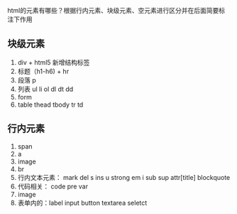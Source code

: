  html的元素有哪些？根据行内元素、块级元素、空元素进行区分并在后面简要标注下作用

## 块级元素
1. div + html5 新增结构标签
2. 标题（h1-h6) + hr
3. 段落 p
4. 列表 ul li ol dl dt dd
5. form
6. table thead tbody tr td

## 行内元素
1. span
2. a
3. image
4. br
5. 行内文本元素：
  mark
  del s
  ins u
  strong em 
  i sub sup
  attr[title]
  blockquote
5. 代码相关：
  code
  pre
  var
6. image
7. 表单内的：label input button textarea seletct